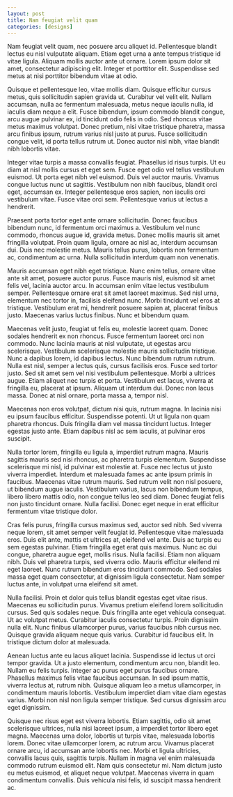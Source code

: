 ```yaml
---
layout: post
title: Nam feugiat velit quam
categories: [designs]
---
```


Nam feugiat velit quam, nec posuere arcu aliquet id. Pellentesque blandit lectus eu nisl vulputate aliquam. Etiam eget urna a ante tempus tristique id vitae ligula. Aliquam mollis auctor ante ut ornare. Lorem ipsum dolor sit amet, consectetur adipiscing elit. Integer et porttitor elit. Suspendisse sed metus at nisi porttitor bibendum vitae at odio.

Quisque et pellentesque leo, vitae mollis diam. Quisque efficitur cursus metus, quis sollicitudin sapien gravida ut. Curabitur vel velit elit. Nullam accumsan, nulla ac fermentum malesuada, metus neque iaculis nulla, id iaculis diam neque a elit. Fusce bibendum, ipsum commodo blandit congue, arcu augue pulvinar ex, id tincidunt odio felis in odio. Sed rhoncus vitae metus maximus volutpat. Donec pretium, nisi vitae tristique pharetra, massa arcu finibus ipsum, rutrum varius nisl justo at purus. Fusce sollicitudin congue velit, id porta tellus rutrum ut. Donec auctor nisl nibh, vitae blandit nibh lobortis vitae.

Integer vitae turpis a massa convallis feugiat. Phasellus id risus turpis. Ut eu diam at nisl mollis cursus et eget sem. Fusce eget odio vel tellus vestibulum euismod. Ut porta eget nibh vel euismod. Duis vel auctor mauris. Vivamus congue luctus nunc ut sagittis. Vestibulum non nibh faucibus, blandit orci eget, accumsan ex. Integer pellentesque eros sapien, non iaculis orci vestibulum vitae. Fusce vitae orci sem. Pellentesque varius ut lectus a hendrerit.

Praesent porta tortor eget ante ornare sollicitudin. Donec faucibus bibendum nunc, id fermentum orci maximus a. Vestibulum vel nunc commodo, rhoncus augue id, gravida metus. Donec mollis mauris sit amet fringilla volutpat. Proin quam ligula, ornare ac nisl ac, interdum accumsan dui. Duis nec molestie metus. Mauris tellus purus, lobortis non fermentum ac, condimentum ac urna. Nulla sollicitudin interdum quam non venenatis.

Mauris accumsan eget nibh eget tristique. Nunc enim tellus, ornare vitae ante sit amet, posuere auctor purus. Fusce mauris nisl, euismod sit amet felis vel, lacinia auctor arcu. In accumsan enim vitae lectus vestibulum semper. Pellentesque ornare erat sit amet laoreet maximus. Sed nisl urna, elementum nec tortor in, facilisis eleifend nunc. Morbi tincidunt vel eros at tristique. Vestibulum erat mi, hendrerit posuere sapien at, placerat finibus justo. Maecenas varius luctus finibus. Nunc et bibendum quam.

Maecenas velit justo, feugiat ut felis eu, molestie laoreet quam. Donec sodales hendrerit ex non rhoncus. Fusce fermentum laoreet orci non commodo. Nunc lacinia mauris at nisl vulputate, ut egestas arcu scelerisque. Vestibulum scelerisque molestie mauris sollicitudin tristique. Nunc a dapibus lorem, id dapibus lectus. Nunc bibendum rutrum rutrum. Nulla est nisl, semper a lectus quis, cursus facilisis eros. Fusce sed tortor justo. Sed sit amet sem vel nisi vestibulum pellentesque. Morbi a ultrices augue. Etiam aliquet nec turpis et porta. Vestibulum est lacus, viverra at fringilla eu, placerat at ipsum. Aliquam ut interdum dui. Donec non lacus massa. Donec at nisl ornare, porta massa a, tempor nisl.

Maecenas non eros volutpat, dictum nisi quis, rutrum magna. In lacinia nisi eu ipsum faucibus efficitur. Suspendisse potenti. Ut ut ligula non quam pharetra rhoncus. Duis fringilla diam vel massa tincidunt luctus. Integer egestas justo ante. Etiam dapibus nisl ac sem iaculis, at pulvinar eros suscipit.

Nulla tortor lorem, fringilla eu ligula a, imperdiet rutrum magna. Mauris sagittis mauris sed nisi rhoncus, ac pharetra turpis elementum. Suspendisse scelerisque mi nisl, id pulvinar est molestie at. Fusce nec lectus ut justo viverra imperdiet. Interdum et malesuada fames ac ante ipsum primis in faucibus. Maecenas vitae rutrum mauris. Sed rutrum velit non nisl posuere, ut bibendum augue iaculis. Vestibulum varius, lacus non bibendum tempus, libero libero mattis odio, non congue tellus leo sed diam. Donec feugiat felis non justo tincidunt ornare. Nulla facilisi. Donec eget neque in erat efficitur fermentum vitae tristique dolor.

Cras felis purus, fringilla cursus maximus sed, auctor sed nibh. Sed viverra neque lorem, sit amet semper velit feugiat id. Pellentesque vitae malesuada eros. Duis elit ante, mattis et ultrices at, eleifend vel ante. Duis ac turpis eu sem egestas pulvinar. Etiam fringilla eget erat quis maximus. Nunc ac dui congue, pharetra augue eget, mollis risus. Nulla facilisi. Etiam non aliquam nibh. Duis vel pharetra turpis, sed viverra odio. Mauris efficitur eleifend mi eget laoreet. Nunc rutrum bibendum eros tincidunt commodo. Sed sodales massa eget quam consectetur, at dignissim ligula consectetur. Nam semper luctus ante, in volutpat urna eleifend sit amet.

Nulla facilisi. Proin et dolor quis tellus blandit egestas eget vitae risus. Maecenas eu sollicitudin purus. Vivamus pretium eleifend lorem sollicitudin cursus. Sed quis sodales neque. Duis fringilla ante eget vehicula consequat. Ut ac volutpat metus. Curabitur iaculis consectetur turpis. Proin dignissim nulla elit. Nunc finibus ullamcorper purus, varius faucibus nibh cursus nec. Quisque gravida aliquam neque quis varius. Curabitur id faucibus elit. In tristique dictum dolor at malesuada.

Aenean luctus ante eu lacus aliquet lacinia. Suspendisse id lectus ut orci tempor gravida. Ut a justo elementum, condimentum arcu non, blandit leo. Nullam eu felis turpis. Integer ac purus eget purus faucibus ornare. Phasellus maximus felis vitae faucibus accumsan. In sed ipsum mattis, viverra lectus at, rutrum nibh. Quisque aliquam leo a metus ullamcorper, in condimentum mauris lobortis. Vestibulum imperdiet diam vitae diam egestas varius. Morbi non nisl non ligula semper tristique. Sed cursus dignissim arcu eget dignissim.

Quisque nec risus eget est viverra lobortis. Etiam sagittis, odio sit amet scelerisque ultrices, nulla nisi laoreet ipsum, a imperdiet tortor libero eget magna. Maecenas urna dolor, lobortis ut turpis vitae, malesuada lobortis lorem. Donec vitae ullamcorper lorem, ac rutrum arcu. Vivamus placerat ornare arcu, id accumsan ante lobortis nec. Morbi et ligula ultricies, convallis lacus quis, sagittis turpis. Nullam in magna vel enim malesuada commodo rutrum euismod elit. Nam quis consectetur mi. Nam dictum justo eu metus euismod, et aliquet neque volutpat. Maecenas viverra in quam condimentum convallis. Duis vehicula nisi felis, id suscipit massa hendrerit ac.